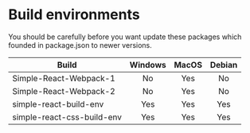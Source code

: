 # Build environments
You should be carefully before you want update these packages which founded in package.json to newer versions.

|Build|Windows|MacOS|Debian|
|---|:---:|:---:|:---:|
|Simple-React-Webpack-1|No|Yes|No|
|Simple-React-Webpack-2|No|Yes|No|
|simple-react-build-env|Yes|Yes|Yes|
|simple-react-css-build-env|Yes|Yes|Yes|